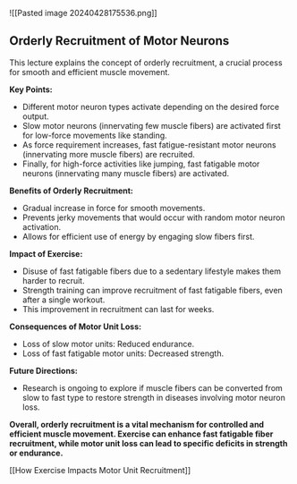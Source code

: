 ![[Pasted image 20240428175536.png]]
## Orderly Recruitment of Motor Neurons

This lecture explains the concept of orderly recruitment, a crucial process for smooth and efficient muscle movement.

**Key Points:**

- Different motor neuron types activate depending on the desired force output.
- Slow motor neurons (innervating few muscle fibers) are activated first for low-force movements like standing.
- As force requirement increases, fast fatigue-resistant motor neurons (innervating more muscle fibers) are recruited.
- Finally, for high-force activities like jumping, fast fatigable motor neurons (innervating many muscle fibers) are activated.

**Benefits of Orderly Recruitment:**

- Gradual increase in force for smooth movements.
- Prevents jerky movements that would occur with random motor neuron activation.
- Allows for efficient use of energy by engaging slow fibers first.

**Impact of Exercise:**

- Disuse of fast fatigable fibers due to a sedentary lifestyle makes them harder to recruit.
- Strength training can improve recruitment of fast fatigable fibers, even after a single workout.
- This improvement in recruitment can last for weeks.

**Consequences of Motor Unit Loss:**

- Loss of slow motor units: Reduced endurance.
- Loss of fast fatigable motor units: Decreased strength.

**Future Directions:**

- Research is ongoing to explore if muscle fibers can be converted from slow to fast type to restore strength in diseases involving motor neuron loss.

**Overall, orderly recruitment is a vital mechanism for controlled and efficient muscle movement. Exercise can enhance fast fatigable fiber recruitment, while motor unit loss can lead to specific deficits in strength or endurance.**


[[How Exercise Impacts Motor Unit Recruitment]]